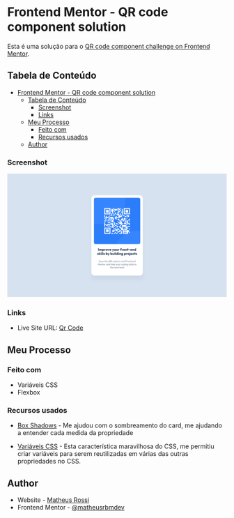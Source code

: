 # Frontend Mentor - QR code component solution

Esta é uma solução para o [QR code component challenge on Frontend Mentor](https://www.frontendmentor.io/challenges/qr-code-component-iux_sIO_H).

## Tabela de Conteúdo

- [Frontend Mentor - QR code component solution](#frontend-mentor---qr-code-component-solution)
  - [Tabela de Conteúdo](#tabela-de-conteúdo)
    - [Screenshot](#screenshot)
    - [Links](#links)
  - [Meu Processo](#meu-processo)
    - [Feito com](#feito-com)
    - [Recursos usados](#recursos-usados)
  - [Author](#author)

### Screenshot

![](./img/screenshot.png)

### Links

- Live Site URL: [Qr Code](https://matheusrbmdev.github.io/qr-code-challenge-frontendmentor/)

## Meu Processo

### Feito com

- Variáveis CSS
- Flexbox

### Recursos usados

- [Box Shadows](https://www.w3schools.com/css/css3_shadows_box.asp) - Me ajudou com o sombreamento do card, me ajudando a entender cada medida da propriedade

- [Variáveis CSS](https://www.w3schools.com/css/css3_variables.asp) - Esta característica maravilhosa do CSS, me permitiu criar variáveis para serem reutilizadas em várias das outras propriedades no CSS.

## Author

- Website - [Matheus Rossi]()
- Frontend Mentor - [@matheusrbmdev](https://www.frontendmentor.io/profile/matheusrbmdev)
